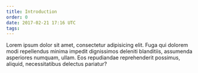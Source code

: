 ```yaml
---
title: Introduction
order: 0
date: 2017-02-21 17:16 UTC
tags: 
---
```


Lorem ipsum dolor sit amet, consectetur adipisicing elit. Fuga qui dolorem modi repellendus minima impedit dignissimos deleniti blanditiis, assumenda asperiores numquam, ullam. Eos repudiandae reprehenderit possimus, aliquid, necessitatibus delectus pariatur?